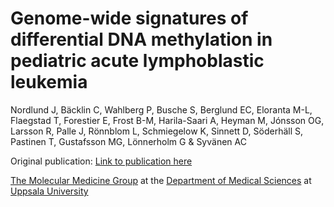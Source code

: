 Genome-wide signatures of differential DNA methylation in pediatric acute lymphoblastic leukemia
======================

Nordlund J, Bäcklin C, Wahlberg P, Busche S, Berglund EC, Eloranta M-L, Flaegstad T, Forestier E,  Frost B-M, Harila-Saari A, Heyman M, Jónsson OG, Larsson R, Palle J,  Rönnblom L, Schmiegelow K, Sinnett D, Söderhäll S, Pastinen T, Gustafsson MG, Lönnerholm G & Syvänen AC

Original publication: [Link to publication here](#)

[The Molecular Medicine Group](http://www.molmed.medsci.uu.se/) at the [Department of Medical Sciences](http://www.medsci.uu.se) at [Uppsala University](http://www.uu.se)
